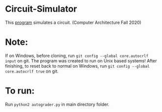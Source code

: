 # Circuit-Simulator
This [program](https://github.com/JasonNDao/Computer-Architecture/blob/main/Circuit-Simulator/hw7.pdf) simulates a circuit. (Computer Architecture Fall 2020)

# Note:
If on Windows, before cloning, run `git config --global core.autocrlf input` on git.
The program was created to run on Unix based systems!
After finishing, to reset back to normal on Windows, run `git config --global core.autocrlf true` on git.

# To run:
Run `python2 autograder.py` in main directory folder.

